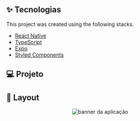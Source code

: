 ## ✨ Tecnologias

This project was created using the following stacks. 

- [React Native](https://reactnative.dev/)
- [TypeScript](https://www.typescriptlang.org/)
- [Expo](https://expo.dev/)
- [Styled Components](https://styled-components.com/)

## 💻 Projeto

 

## 🔖 Layout
<p align="center">
  <img src="https://github.com/eduardojigub/ignite_team_rn/assets/47367373/9eeb3a59-fdbc-47be-becb-5e83dd0606b4" alt="banner da aplicação"/>
</p>

